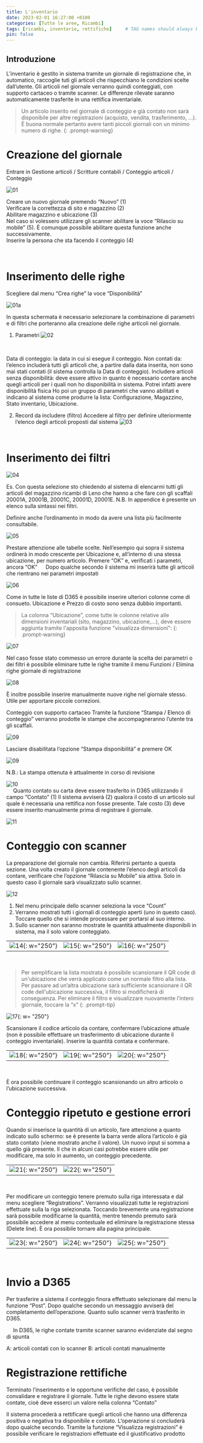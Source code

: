 ```yaml
---
title: L'inventario
date: 2023-02-01 16:27:00 +0100
categories: [Tutte le aree, Ricambi]
tags: [ricambi, inventario, rettifiche]     # TAG names should always be lowercase
pin: false
---
```


## Introduzione
L’inventario è gestito in sistema tramite un giornale di registrazione che, in automatico, raccoglie tuti gli articoli che rispecchiano le condizioni scelte dall’utente.
Gli articoli nel giornale verranno quindi conteggiati, con supporto cartaceo o tramite scanner. Le differenze rilevate saranno automaticamente trasferite in una rettifica inventariale.

> Un articolo inserito nel giornale di conteggio e già contato non sarà disponibile per altre registrazioni (acquisto, vendita, trasferimento, …). È buona normale pertanto avere tanti piccoli giornali con un minimo numero di righe.
{: .prompt-warning}

# Creazione del giornale
Entrare in Gestione articoli / Scritture contabili / Conteggio articoli / Conteggio

![01](/assets/img/02/01.png)
<br>

Creare un nuovo giornale premendo “Nuovo” (1)  
Verificare la correttezza di sito e magazzino (2)  
Abilitare magazzino e ubicazione (3)  
Nel caso si volessero utilizzare gli scanner abilitare la voce “Rilascio su mobile” (5). È comunque possibile abilitare questa funzione anche successivamente.  
Inserire la persona che sta facendo il conteggio (4)  

 
# Inserimento delle righe
Scegliere dal menu “Crea righe” la voce “Disponibilità”

![01a](/assets/img/02/01a.png)
<br>

In questa schermata è necessario selezionare la combinazione di parametri e di filtri che porteranno alla creazione delle righe articoli nel giornale.
1.	Parametri
![02](/assets/img/02/02.png)
<br>

Data di conteggio: la data in cui si esegue il conteggio.
Non contati da: l’elenco includerà tutti gli articoli che, a partire dalla data inserita, non sono mai stati contati (il sistema controlla la Data di conteggio).
Includere articoli senza disponibilità: deve essere attivo in quanto è necessario contare anche quegli articoli per i quali non ho disponibilità in sistema. Potrei infatti avere disponibilità fisica
Ho poi un gruppo di parametri che vanno abilitati e indicano al sistema come produrre la lista: Configurazione, Magazzino, Stato inventario, Ubicazione.

2.	Record da includere (filtro)
Accedere al filtro per definire ulteriormente l’elenco degli articoli proposti dal sistema
![03](/assets/img/02/03.png)
<br>

# Inserimento dei filtri
![04](/assets/img/02/04.png)
<br>

Es. Con questa selezione sto chiedendo al sistema di elencarmi tutti gli articoli del magazzino ricambi di Leno che hanno a che fare con gli scaffali 20001A, 20001B, 20001C, 20001D, 20001E.
N.B. In appendice è presente un elenco sulla sintassi nei filtri.

Definire anche l’ordinamento in modo da avere una lista più facilmente consultabile.

![05](/assets/img/02/05.png)
<br>

Prestare attenzione alle tabelle scelte. Nell’esempio qui sopra il sistema ordinerà in modo crescente per Ubicazione e, all’interno di una stessa ubicazione, per numero articolo.
Premere “OK” e, verificati i parametri, ancora “OK”
 
Dopo qualche secondo il sistema mi inserirà tutte gli articoli che rientrano nei parametri impostati  

![06](/assets/img/02/06.png)
<br>

Come in tutte le liste di D365 è possibile inserire ulteriori colonne come di consueto. Ubicazione e Prezzo di costo sono senza dubbio importanti.

> La colonna “Ubicazione”, come tutte le colonne relative alle dimensioni inventariali (sito, magazzino, ubicazione,...), deve essere aggiunta tramite l'apposita funzione "visualizza dimensioni":
{: .prompt-warning} 

![07](/assets/img/02/07.png)
<br>

Nel caso fosse stato commesso un errore durante la scelta dei parametri o dei filtri è possibile eliminare tutte le righe tramite il menu Funzioni / Elimina righe giornale di registrazione

![08](/assets/img/02/08.png)
<br>

È inoltre possibile inserire manualmente nuove righe nel giornale stesso. Utile per apportare piccole correzioni.

Conteggio con supporto cartaceo
Tramite la funzione “Stampa / Elenco di conteggio” verranno prodotte le stampe che accompagneranno l’utente tra gli scaffali.  

![09](/assets/img/02/09.png)
<br>

Lasciare disabilitata l’opzione “Stampa disponibilità” e premere OK  

![09](/assets/img/02/09.png)
<br>

N.B.: La stampa ottenuta è attualmente in corso di revisione  

![10](/assets/img/02/10.png)
<br>
 
Quanto contato su carta deve essere trasferito in D365 utilizzando il campo “Contato” (1)
Il sistema avviserà (2) qualora il costo di un articolo sul quale è necessaria una rettifica non fosse presente. Tale costo (3) deve essere inserito manualmente prima di registrare il giornale.  

![11](/assets/img/02/11.png)
<br>

# Conteggio con scanner
La preparazione del giornale non cambia. Riferirsi pertanto a questa sezione.
Una volta creato il giornale contenente l’elenco degli articoli da contare, verificare che l’opzione “Rilascia su Mobile” sia attiva. Solo in questo caso il giornale sarà visualizzato sullo scanner.  

![12](/assets/img/02/12.png)
<br>

1. Nel menu principale dello scanner seleziona la voce “Count”
2. Verranno mostrati tutti i giornali di conteggio aperti (uno in questo caso). Toccare quello che si intende processare per portarsi al suo interno.
3. Sullo scanner non saranno mostrate le quantità attualmente disponibili in sistema, ma il solo valore conteggiato.  

|                             |                             |                             |
|:----------------------------|:----------------------------|:----------------------------|
| ![14](/assets/img/02/14.png){: w="250"} | ![15](/assets/img/02/15.png){: w="250"} | ![16](/assets/img/02/16.png){: w="250"} |

<br>


> Per semplificare la lista mostrata è possibile scansionare il QR code di un'ubicazione che verrà applicato come un normale filtro alla lista.
Per passare ad un’altra ubicazione sarà sufficiente scansionare il QR code dell'ubicazione successiva, il filtro si modificherà di conseguenza.
Per eliminare il filtro e visualizzare nuovamente l’intero giornale, toccare la “x”
{: .prompt-tip}

![17](/assets/img/02/17.png){: w= "250"}  <br>

Scansionare il codice articolo da contare, confermare l’ubicazione attuale (non è possibile effettuare un trasferimento di ubicazione durante il conteggio inventariale). Inserire la quantità contata e confermare.  

|                             |                             |                             |
|:----------------------------|:----------------------------|:----------------------------|
| ![18](/assets/img/02/18.png){: w="250"} | ![19](/assets/img/02/19.png){: w="250"} | ![20](/assets/img/02/20.png){: w="250"} |

<br>


È ora possibile continuare il conteggio scansionando un altro articolo o l’ubicazione successiva. 

# Conteggio ripetuto e gestione errori
Quando si inserisce la quantità di un articolo, fare attenzione a quanto indicato sullo schermo: se è presente la barra verde allora l’articolo è già stato contato (viene mostrato anche il valore).
Un nuovo input si somma a quello già presente. Il che in alcuni casi potrebbe essere utile per modificare, ma solo in aumento, un conteggio precedente.  

|                             |                             |
|:----------------------------|:----------------------------|
| ![21](/assets/img/02/21.png){: w="250"} | ![22](/assets/img/02/22.png){: w="250"} |

<br>   

Per modificare un conteggio tenere premuto sulla riga interessata e dal menu scegliere “Registrations”. Verranno visualizzati tutte le registrazioni effettuate sulla la riga selezionata.
Toccando brevemente una registrazione sarà possibile modificarne la quantità, mentre tenendo premuto sarà possibile accedere al menu contestuale ed eliminare la registrazione stessa (Delete line). È ora possibile tornare alla pagina principale.  

|                             |                             |                             |
|:----------------------------|:----------------------------|:----------------------------|
| ![23](/assets/img/02/23.png){: w="250"} | ![24](/assets/img/02/24.png){: w="250"} | ![25](/assets/img/02/25.png){: w="250"} |

<br>

# Invio a D365
Per trasferire a sistema il conteggio finora effettuato selezionare dal menu     la funzione “Post”. Dopo qualche secondo un messaggio avviserà del completamento dell’operazione. Quanto sullo scanner verrà trasferito in D365.
         
 
In D365, le righe contate tramite scanner saranno evidenziate dal segno di spunta
 
A: articoli contati con lo scanner
B: articoli contati manualmente

# Registrazione rettifiche
Terminato l’inserimento e le opportune verifiche del caso, è possibile convalidare e registrare il giornale.
Tutte le righe devono essere state contate, cioè deve esserci un valore nella colonna “Contato”
 

Il sistema procederà a rettificare quegli articoli che hanno una differenza positiva o negativa tra disponibile e contato. L’operazione si concluderà dopo qualche secondo. 
Tramite la funzione “Visualizza registrazioni” è possibile verificare le registrazioni effettuate ed il giustificativo prodotto
